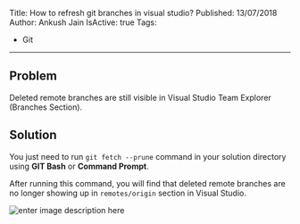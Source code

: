 Title: How to refresh git branches in visual studio?
Published: 13/07/2018
Author: Ankush Jain
IsActive: true
Tags:
  - Git
---
## Problem
Deleted remote branches are still visible in Visual Studio Team Explorer (Branches Section).

## Solution
You just need to run `git fetch --prune` command in your solution directory using **GIT Bash** or **Command Prompt**. 

After running this command, you will find that deleted remote branches are no longer showing up in `remotes/origin` section in Visual Studio.

![enter image description here](/img/blogs/how-to-refresh-git-branches-in-visual-studio/update-git-branches-in-visual-studio.png)
                